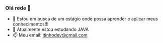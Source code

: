 ### Olá rede 👋

- 🔭 Estou em busca de um estágio onde possa aprender e aplicar meus conhecimentos!!!
- 🌱 Atualmente estou estudando <a href="https://github.com/itinhodev"></a> JAVA
- 📫 Meu email: itinhodev@gmail.com
